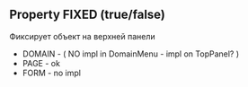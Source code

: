 
## Property FIXED (true/false)
Фиксирует объект на верхней панели
- DOMAIN - ( NO impl in DomainMenu - impl on TopPanel? )
- PAGE - ok
- FORM - no impl